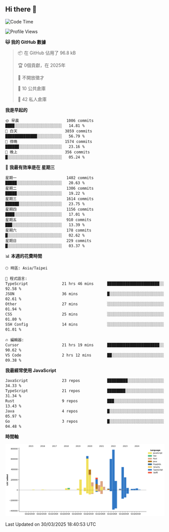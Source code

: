 ## Hi there 👋

<!--START_SECTION:waka-->
![Code Time](http://img.shields.io/badge/Code%20Time-249%20hrs%202%20mins-blue)

![Profile Views](http://img.shields.io/badge/%E5%80%8B%E4%BA%BA%E9%A0%81%E9%9D%A2%E7%80%8F%E8%A6%BD%E6%AC%A1%E6%95%B8-0-blue)

**🐱 我的 GitHub 數據** 

> 📦 在 GitHub 佔用了 96.8 kB 
 > 
> 🏆  0個貢獻，在 2025年
 > 
> 🚫 不開放徵才
 > 
> 📜 10 公共倉庫 
 > 
> 🔑 42 私人倉庫 
 > 
**我是早起的** 

```text
🌞 早晨                     1006 commits        ████░░░░░░░░░░░░░░░░░░░░░   14.81 % 
🌆 白天                     3859 commits        ██████████████░░░░░░░░░░░   56.79 % 
🌃 傍晚                     1574 commits        ██████░░░░░░░░░░░░░░░░░░░   23.16 % 
🌙 晚上                     356 commits         █░░░░░░░░░░░░░░░░░░░░░░░░   05.24 % 
```
📅 **我最有效率是在 星期三** 

```text
星期一                      1402 commits        █████░░░░░░░░░░░░░░░░░░░░   20.63 % 
星期二                      1306 commits        █████░░░░░░░░░░░░░░░░░░░░   19.22 % 
星期三                      1614 commits        ██████░░░░░░░░░░░░░░░░░░░   23.75 % 
星期四                      1156 commits        ████░░░░░░░░░░░░░░░░░░░░░   17.01 % 
星期五                      910 commits         ███░░░░░░░░░░░░░░░░░░░░░░   13.39 % 
星期六                      178 commits         █░░░░░░░░░░░░░░░░░░░░░░░░   02.62 % 
星期日                      229 commits         █░░░░░░░░░░░░░░░░░░░░░░░░   03.37 % 
```


📊 **本週的花費時間** 

```text
🕑︎ 時區: Asia/Taipei

💬 程式語言: 
TypeScript               21 hrs 46 mins      ███████████████████████░░   92.58 % 
JSON                     36 mins             █░░░░░░░░░░░░░░░░░░░░░░░░   02.61 % 
Other                    27 mins             ░░░░░░░░░░░░░░░░░░░░░░░░░   01.94 % 
CSS                      25 mins             ░░░░░░░░░░░░░░░░░░░░░░░░░   01.80 % 
SSH Config               14 mins             ░░░░░░░░░░░░░░░░░░░░░░░░░   01.01 % 

🔥 編輯器: 
Cursor                   21 hrs 19 mins      ███████████████████████░░   90.62 % 
VS Code                  2 hrs 12 mins       ██░░░░░░░░░░░░░░░░░░░░░░░   09.38 % 
```

**我最經常使用 JavaScript** 

```text
JavaScript               23 repos            █████████░░░░░░░░░░░░░░░░   34.33 % 
TypeScript               21 repos            ████████░░░░░░░░░░░░░░░░░   31.34 % 
Rust                     9 repos             ███░░░░░░░░░░░░░░░░░░░░░░   13.43 % 
Java                     4 repos             █░░░░░░░░░░░░░░░░░░░░░░░░   05.97 % 
Go                       3 repos             █░░░░░░░░░░░░░░░░░░░░░░░░   04.48 % 
```



**時間軸**

![Lines of Code chart](https://raw.githubusercontent.com/jos61404/jos61404/main/assets/bar_graph.png)


 Last Updated on 30/03/2025 18:40:53 UTC
<!--END_SECTION:waka-->



<!--
**jos61404/jos61404** is a ✨ _special_ ✨ repository because its `README.md` (this file) appears on your GitHub profile.

Here are some ideas to get you started:

- 🔭 I’m currently working on ...
- 🌱 I’m currently learning ...
- 👯 I’m looking to collaborate on ...
- 🤔 I’m looking for help with ...
- 💬 Ask me about ...
- 📫 How to reach me: ...
- 😄 Pronouns: ...
- ⚡ Fun fact: ...
-->
